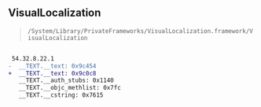 ## VisualLocalization

> `/System/Library/PrivateFrameworks/VisualLocalization.framework/VisualLocalization`

```diff

 54.32.8.22.1
-  __TEXT.__text: 0x9c454
+  __TEXT.__text: 0x9c0c8
   __TEXT.__auth_stubs: 0x1140
   __TEXT.__objc_methlist: 0x7fc
   __TEXT.__cstring: 0x7615

```
